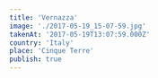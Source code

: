 ```yaml
---
title: 'Vernazza'
image: './2017-05-19_15-07-59.jpg'
takenAt: '2017-05-19T13:07:59.000Z'
country: 'Italy'
place: 'Cinque Terre'
publish: true
---
```


